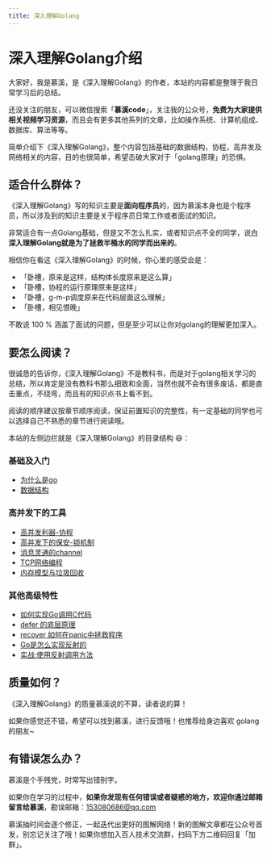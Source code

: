 ```yaml
---
title: 深入理解Golang
---
```


# 深入理解Golang介绍

大家好，我是慕溪，是《深入理解Golang》的作者，本站的内容都是整理于我日常学习后的总结。

还没关注的朋友，可以微信搜索「**慕溪code**」，关注我的公众号，**免费为大家提供相关视频学习资源**，而且会有更多其他系列的文章，比如操作系统、计算机组成、数据库、算法等等。

简单介绍下《深入理解Golang》，整个内容包括基础的数据结构，协程，高并发及网络相关的内容，目的也很简单，希望击破大家对于「golang原理」的恐惧。

##  适合什么群体？

《深入理解Golang》写的知识主要是**面向程序员**的，因为慕溪本身也是个程序员，所以涉及到的知识主要是关于程序员日常工作或者面试的知识。

非常适合有一点Golang基础，但是又不怎么扎实，或者知识点不全的同学，说白**深入理解Golang就是为了拯救半桶水的同学而出来的**。

相信你在看这《深入理解Golang》的时候，你心里的感受会是：

- 「卧槽，原来是这样，结构体长度原来是这么算」
- 「卧槽，协程的运行原理原来是这样」
- 「卧槽，g-m-p调度原来在代码层面这么理解」
- 「卧槽，相见恨晚」

不敢说 100 % 涵盖了面试的问题，但是至少可以让你对golang的理解更加深入。

## 要怎么阅读？

很诚恳的告诉你，《深入理解Golang》不是教科书，而是对于golang相关学习的总结，所以肯定是没有教科书那么细致和全面，当然也就不会有很多废话，都是直击重点，不绕弯，而且有的知识点书上看不到。

阅读的顺序建议按章节顺序阅读，保证前置知识的完整性，有一定基础的同学也可以选择自己不熟悉的章节进行阅读哦。

本站的左侧边拦就是《深入理解Golang》的目录结构 😆：

### 基础及入门

- [为什么是go](./part_one_1_)
- [数据结构](./strcut)

### 高并发下的工具

- [高并发利器-协程](./css-base-elem-center)
- [高并发下的保安-锁机制](./css-pseudo-class-pseudo-el)
- [消息灵通的channel](./css-resset)
- [TCP网络编程](./css-flexible-box)
- [内存模型与垃圾回收](./css-flexible-box)

### 其他高级特性

- [如何实现Go调用C代码](./css-base-elem-center)
- [defer 的底层原理](./css-pseudo-class-pseudo-el)
- [recover 如何在panic中拯救程序](./css-resset)
- [Go是怎么实现反射的](./css-flexible-box)
- [实战:使用反射调用方法](./css-flexible-box)

## 质量如何？

《深入理解Golang》的质量慕溪说的不算，读者说的算！

如果你感觉还不错，希望可以找到慕溪，进行反馈哦！也推荐给身边喜欢 golang 的朋友~



## 有错误怎么办？

慕溪是个手残党，时常写出错别字。

如果你在学习的过程中，**如果你发现有任何错误或者疑惑的地方，欢迎你通过邮箱留言给慕溪**，勘误邮箱：153080686@qq.com

慕溪抽时间会逐个修正，一起迭代出更好的图解网络！新的图解文章都在公众号首发，别忘记关注了哦！如果你想加入百人技术交流群，扫码下方二维码回复「加群」。